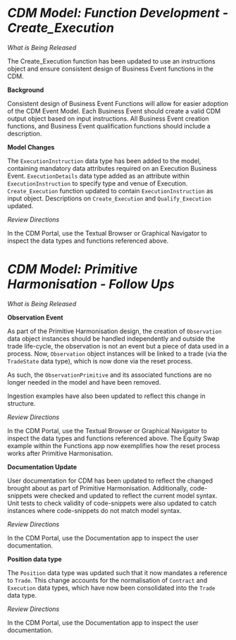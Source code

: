 # *CDM Model: Function Development - Create_Execution*

_What is Being Released_

The Create_Execution function has been updated to use an instructions object and ensure consistent design of Business Event functions in the CDM.

**Background**

Consistent design of Business Event Functions will allow for easier adoption of the CDM Event Model.  Each Business Event should create a valid CDM output object based on input instructions.  All Business Event creation functions, and Business Event qualification functions should include a description.

**Model Changes**

The `ExecutionInstruction` data type has been added to the model, containing mandatory data attributes required on an Execution Business Event.  `ExecutionDetails` data type added as an attribute within `ExecutionInstruction` to specify type and venue of Execution.  `Create_Execution` function updated to contain `ExecutionInstruction` as input object.  Descriptions on `Create_Execution` and `Qualify_Execution` updated.

_Review Directions_

In the CDM Portal, use the Textual Browser or Graphical Navigator to inspect the data types and functions referenced above.

# *CDM Model: Primitive Harmonisation - Follow Ups*

_What is Being Released_

**Observation Event**

As part of the Primitive Harmonisation design, the creation of `Observation` data object instances should be handled independently and outside the trade life-cycle, the observation is not an event but a piece of data used in a process.  Now, `Observation` object instances will be linked to a trade (via the `TradeState` data type), which is now done via the reset process.

As such, the `ObservationPrimitive` and its associated functions are no longer needed in the model and have been removed.

Ingestion examples have also been updated to reflect this change in structure.

_Review Directions_

In the CDM Portal, use the Textual Browser or Graphical Navigator to inspect the data types and functions referenced above. The Equity Swap example within the Functions app now exemplifies how the reset process works after Primitive Harmonisation. 

**Documentation Update**

User documentation for CDM has been updated to reflect the changed brought about as part of Primitive Harmonisation. Additionally, code-snippets were checked and updated to reflect the current model syntax. Unit tests to check validity of code-snippets were also updated to catch instances where code-snippets do not match model syntax. 

_Review Directions_

In the CDM Portal, use the Documentation app to inspect the user documentation. 

**Position data type**

The `Position` data type was updated such that it now mandates a reference to `Trade`. This change accounts for the normalisation of `Contract` and `Execution` data types, which have now been consolidated into the `Trade` data type. 

_Review Directions_

In the CDM Portal, use the Documentation app to inspect the user documentation. 
